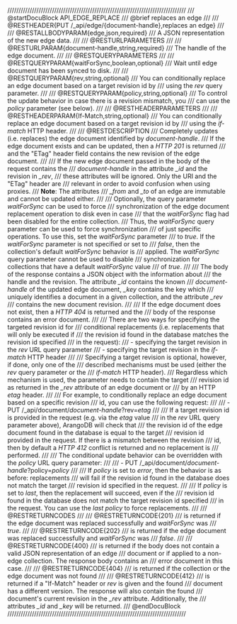 ////////////////////////////////////////////////////////////////////////////////
/// @startDocuBlock API_EDGE_REPLACE
/// @brief replaces an edge
///
/// @RESTHEADER{PUT /_api/edge/{document-handle},replaces an edge}
///
/// @RESTALLBODYPARAM{edge,json,required}
/// A JSON representation of the new edge data.
///
/// @RESTURLPARAMETERS
///
/// @RESTURLPARAM{document-handle,string,required}
/// The handle of the edge document.
///
/// @RESTQUERYPARAMETERS
///
/// @RESTQUERYPARAM{waitForSync,boolean,optional}
/// Wait until edge document has been synced to disk.
///
/// @RESTQUERYPARAM{rev,string,optional}
/// You can conditionally replace an edge document based on a target revision id by
/// using the *rev* query parameter.
///
/// @RESTQUERYPARAM{policy,string,optional}
/// To control the update behavior in case there is a revision mismatch, you
/// can use the *policy* parameter (see below).
///
/// @RESTHEADERPARAMETERS
///
/// @RESTHEADERPARAM{If-Match,string,optional}
/// You can conditionally replace an edge document based on a target revision id by
/// using the *if-match* HTTP header.
///
/// @RESTDESCRIPTION
/// Completely updates (i.e. replaces) the edge document identified by *document-handle*.
/// If the edge document exists and can be updated, then a *HTTP 201* is returned
/// and the "ETag" header field contains the new revision of the edge document.
///
/// If the new edge document passed in the body of the request contains the
/// *document-handle* in the attribute *_id* and the revision in *_rev*,
/// these attributes will be ignored. Only the URI and the "ETag" header are
/// relevant in order to avoid confusion when using proxies. 
/// **Note**: The attributes
/// *_from* and *_to* of an edge are immutable and cannot be updated either.
///
/// Optionally, the query parameter *waitForSync* can be used to force
/// synchronization of the edge document replacement operation to disk even in case
/// that the *waitForSync* flag had been disabled for the entire collection.
/// Thus, the *waitForSync* query parameter can be used to force synchronization
/// of just specific operations. To use this, set the *waitForSync* parameter
/// to *true*. If the *waitForSync* parameter is not specified or set to
/// *false*, then the collection's default *waitForSync* behavior is
/// applied. The *waitForSync* query parameter cannot be used to disable
/// synchronization for collections that have a default *waitForSync* value
/// of *true*.
///
/// The body of the response contains a JSON object with the information about
/// the handle and the revision. The attribute *_id* contains the known
/// *document-handle* of the updated edge document, *_key* contains the key which 
/// uniquely identifies a document in a given collection, and the attribute *_rev*
/// contains the new document revision.
///
/// If the edge document does not exist, then a *HTTP 404* is returned and the
/// body of the response contains an error document.
///
/// There are two ways for specifying the targeted revision id for
/// conditional replacements (i.e. replacements that will only be executed if
/// the revision id found in the database matches the revision id specified
/// in the request):
/// - specifying the target revision in the *rev* URL query parameter
/// - specifying the target revision in the *if-match* HTTP header
///
/// Specifying a target revision is optional, however, if done, only one of the
/// described mechanisms must be used (either the *rev* query parameter or the
/// *if-match* HTTP header).
/// Regardless which mechanism is used, the parameter needs to contain the target
/// revision id as returned in the *_rev* attribute of an edge document or
/// by an HTTP *etag* header.
///
/// For example, to conditionally replace an edge document based on a specific revision
/// id, you can use the following request:
///
/// - PUT /_api/document/*document-handle*?rev=*etag*
///
/// If a target revision id is provided in the request (e.g. via the *etag* value
/// in the *rev* URL query parameter above), ArangoDB will check that
/// the revision id of the edge document found in the database is equal to the target
/// revision id provided in the request. If there is a mismatch between the revision
/// id, then by default a *HTTP 412* conflict is returned and no replacement is
/// performed.
///
/// The conditional update behavior can be overridden with the *policy* URL query parameter:
///
/// - PUT /_api/document/*document-handle*?policy=*policy*
///
/// If *policy* is set to *error*, then the behavior is as before: replacements
/// will fail if the revision id found in the database does not match the target
/// revision id specified in the request.
///
/// If *policy* is set to *last*, then the replacement will succeed, even if the
/// revision id found in the database does not match the target revision id specified
/// in the request. You can use the *last* *policy* to force replacements.
///
/// @RESTRETURNCODES
///
/// @RESTRETURNCODE{201}
/// is returned if the edge document was replaced successfully and *waitForSync* was
/// *true*.
///
/// @RESTRETURNCODE{202}
/// is returned if the edge document was replaced successfully and *waitForSync* was
/// *false*.
///
/// @RESTRETURNCODE{400}
/// is returned if the body does not contain a valid JSON representation of an edge
/// document or if applied to a non-edge collection. The response body contains an
/// error document in this case.
///
/// @RESTRETURNCODE{404}
/// is returned if the collection or the edge document was not found
///
/// @RESTRETURNCODE{412}
/// is returned if a "If-Match" header or *rev* is given and the found
/// document has a different version. The response will also contain the found
/// document's current revision in the *_rev* attribute. Additionally, the
/// attributes *_id* and *_key* will be returned.
/// @endDocuBlock
////////////////////////////////////////////////////////////////////////////////